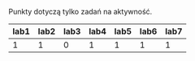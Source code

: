 Punkty dotyczą tylko zadań na aktywność.

| lab1 | lab2 | lab3 | lab4 | lab5 | lab6 | lab7 |
|------|------|------|------|------|------|------|
|    1 |    1 |    0 |    1 |    1 |    1 |    1 |
